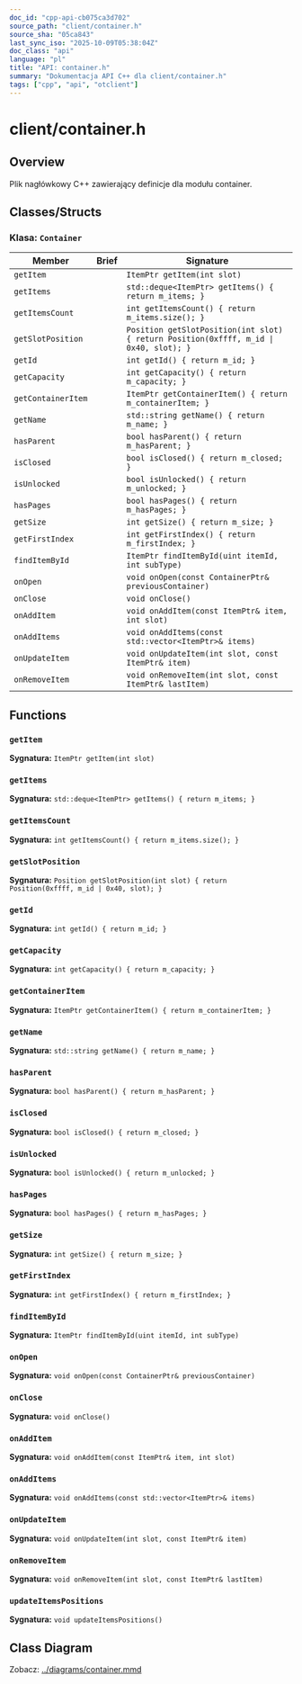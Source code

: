 ```yaml
---
doc_id: "cpp-api-cb075ca3d702"
source_path: "client/container.h"
source_sha: "05ca843"
last_sync_iso: "2025-10-09T05:38:04Z"
doc_class: "api"
language: "pl"
title: "API: container.h"
summary: "Dokumentacja API C++ dla client/container.h"
tags: ["cpp", "api", "otclient"]
---
```


# client/container.h

## Overview

Plik nagłówkowy C++ zawierający definicje dla modułu container.

## Classes/Structs

### Klasa: `Container`

| Member | Brief | Signature |
|--------|-------|-----------|
| `getItem` |  | `ItemPtr getItem(int slot)` |
| `getItems` |  | `std::deque<ItemPtr> getItems() { return m_items; }` |
| `getItemsCount` |  | `int getItemsCount() { return m_items.size(); }` |
| `getSlotPosition` |  | `Position getSlotPosition(int slot) { return Position(0xffff, m_id \| 0x40, slot); }` |
| `getId` |  | `int getId() { return m_id; }` |
| `getCapacity` |  | `int getCapacity() { return m_capacity; }` |
| `getContainerItem` |  | `ItemPtr getContainerItem() { return m_containerItem; }` |
| `getName` |  | `std::string getName() { return m_name; }` |
| `hasParent` |  | `bool hasParent() { return m_hasParent; }` |
| `isClosed` |  | `bool isClosed() { return m_closed; }` |
| `isUnlocked` |  | `bool isUnlocked() { return m_unlocked; }` |
| `hasPages` |  | `bool hasPages() { return m_hasPages; }` |
| `getSize` |  | `int getSize() { return m_size; }` |
| `getFirstIndex` |  | `int getFirstIndex() { return m_firstIndex; }` |
| `findItemById` |  | `ItemPtr findItemById(uint itemId, int subType)` |
| `onOpen` |  | `void onOpen(const ContainerPtr& previousContainer)` |
| `onClose` |  | `void onClose()` |
| `onAddItem` |  | `void onAddItem(const ItemPtr& item, int slot)` |
| `onAddItems` |  | `void onAddItems(const std::vector<ItemPtr>& items)` |
| `onUpdateItem` |  | `void onUpdateItem(int slot, const ItemPtr& item)` |
| `onRemoveItem` |  | `void onRemoveItem(int slot, const ItemPtr& lastItem)` |

## Functions

### `getItem`

**Sygnatura:** `ItemPtr getItem(int slot)`

### `getItems`

**Sygnatura:** `std::deque<ItemPtr> getItems() { return m_items; }`

### `getItemsCount`

**Sygnatura:** `int getItemsCount() { return m_items.size(); }`

### `getSlotPosition`

**Sygnatura:** `Position getSlotPosition(int slot) { return Position(0xffff, m_id | 0x40, slot); }`

### `getId`

**Sygnatura:** `int getId() { return m_id; }`

### `getCapacity`

**Sygnatura:** `int getCapacity() { return m_capacity; }`

### `getContainerItem`

**Sygnatura:** `ItemPtr getContainerItem() { return m_containerItem; }`

### `getName`

**Sygnatura:** `std::string getName() { return m_name; }`

### `hasParent`

**Sygnatura:** `bool hasParent() { return m_hasParent; }`

### `isClosed`

**Sygnatura:** `bool isClosed() { return m_closed; }`

### `isUnlocked`

**Sygnatura:** `bool isUnlocked() { return m_unlocked; }`

### `hasPages`

**Sygnatura:** `bool hasPages() { return m_hasPages; }`

### `getSize`

**Sygnatura:** `int getSize() { return m_size; }`

### `getFirstIndex`

**Sygnatura:** `int getFirstIndex() { return m_firstIndex; }`

### `findItemById`

**Sygnatura:** `ItemPtr findItemById(uint itemId, int subType)`

### `onOpen`

**Sygnatura:** `void onOpen(const ContainerPtr& previousContainer)`

### `onClose`

**Sygnatura:** `void onClose()`

### `onAddItem`

**Sygnatura:** `void onAddItem(const ItemPtr& item, int slot)`

### `onAddItems`

**Sygnatura:** `void onAddItems(const std::vector<ItemPtr>& items)`

### `onUpdateItem`

**Sygnatura:** `void onUpdateItem(int slot, const ItemPtr& item)`

### `onRemoveItem`

**Sygnatura:** `void onRemoveItem(int slot, const ItemPtr& lastItem)`

### `updateItemsPositions`

**Sygnatura:** `void updateItemsPositions()`

## Class Diagram

Zobacz: [../diagrams/container.mmd](../diagrams/container.mmd)
